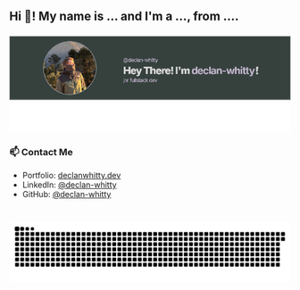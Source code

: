 <h2 align="left">Hi 👋! My name is ... and I'm a ..., from ....</h2>

###

<p align="center">
  <img src="assets/banner.png" alt="declan-whitty banner" style="max-width: 100%;" />
</p>

### 📫 Contact Me

- Portfolio: [declanwhitty.dev](https://declanwhitty.dev)
- LinkedIn: [@declan-whitty](https://www.linkedin.com/in/declan-whitty)
- GitHub: [@declan-whitty](https://github.com/declan-whitty)

###

<br clear="both">

<img src="https://raw.githubusercontent.com/declan-whitty/declan-whitty/output/snake.svg" alt="Snake animation" />

###
